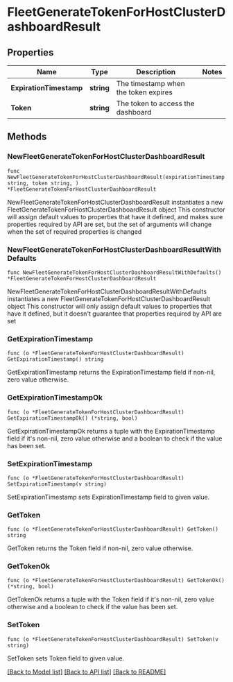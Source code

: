 # FleetGenerateTokenForHostClusterDashboardResult

## Properties

Name | Type | Description | Notes
------------ | ------------- | ------------- | -------------
**ExpirationTimestamp** | **string** | The timestamp when the token expires | 
**Token** | **string** | The token to access the dashboard | 

## Methods

### NewFleetGenerateTokenForHostClusterDashboardResult

`func NewFleetGenerateTokenForHostClusterDashboardResult(expirationTimestamp string, token string, ) *FleetGenerateTokenForHostClusterDashboardResult`

NewFleetGenerateTokenForHostClusterDashboardResult instantiates a new FleetGenerateTokenForHostClusterDashboardResult object
This constructor will assign default values to properties that have it defined,
and makes sure properties required by API are set, but the set of arguments
will change when the set of required properties is changed

### NewFleetGenerateTokenForHostClusterDashboardResultWithDefaults

`func NewFleetGenerateTokenForHostClusterDashboardResultWithDefaults() *FleetGenerateTokenForHostClusterDashboardResult`

NewFleetGenerateTokenForHostClusterDashboardResultWithDefaults instantiates a new FleetGenerateTokenForHostClusterDashboardResult object
This constructor will only assign default values to properties that have it defined,
but it doesn't guarantee that properties required by API are set

### GetExpirationTimestamp

`func (o *FleetGenerateTokenForHostClusterDashboardResult) GetExpirationTimestamp() string`

GetExpirationTimestamp returns the ExpirationTimestamp field if non-nil, zero value otherwise.

### GetExpirationTimestampOk

`func (o *FleetGenerateTokenForHostClusterDashboardResult) GetExpirationTimestampOk() (*string, bool)`

GetExpirationTimestampOk returns a tuple with the ExpirationTimestamp field if it's non-nil, zero value otherwise
and a boolean to check if the value has been set.

### SetExpirationTimestamp

`func (o *FleetGenerateTokenForHostClusterDashboardResult) SetExpirationTimestamp(v string)`

SetExpirationTimestamp sets ExpirationTimestamp field to given value.


### GetToken

`func (o *FleetGenerateTokenForHostClusterDashboardResult) GetToken() string`

GetToken returns the Token field if non-nil, zero value otherwise.

### GetTokenOk

`func (o *FleetGenerateTokenForHostClusterDashboardResult) GetTokenOk() (*string, bool)`

GetTokenOk returns a tuple with the Token field if it's non-nil, zero value otherwise
and a boolean to check if the value has been set.

### SetToken

`func (o *FleetGenerateTokenForHostClusterDashboardResult) SetToken(v string)`

SetToken sets Token field to given value.



[[Back to Model list]](../README.md#documentation-for-models) [[Back to API list]](../README.md#documentation-for-api-endpoints) [[Back to README]](../README.md)


